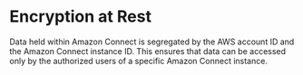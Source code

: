 # Encryption at Rest<a name="encryption-at-rest"></a>

Data held within Amazon Connect is segregated by the AWS account ID and the Amazon Connect instance ID\. This ensures that data can be accessed only by the authorized users of a specific Amazon Connect instance\.